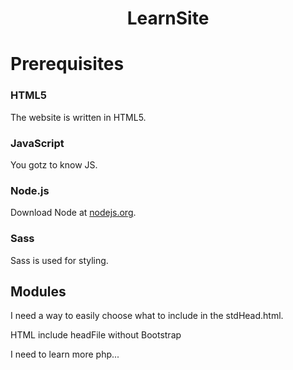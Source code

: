 <h1 align="center">LearnSite</h1>


# Prerequisites
### HTML5
The website is written in HTML5.

### JavaScript
You gotz to know JS.

### Node.js
Download Node at <a href="https://nodejs.org/en/download/">nodejs.org</a>.

### Sass
Sass is used for styling.

## Modules

I need a way to easily choose what to include in the stdHead.html.

HTML
include headFile without Bootstrap

I need to learn more php...
